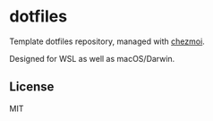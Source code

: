 # dotfiles

Template dotfiles repository, managed with [chezmoi](https://chezmoi.io/).

Designed for WSL as well as macOS/Darwin.

## License

MIT